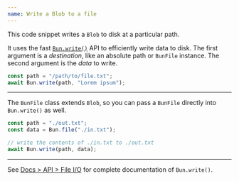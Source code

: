 ```yaml
---
name: Write a Blob to a file
---
```


This code snippet writes a `Blob` to disk at a particular path.

It uses the fast [`Bun.write()`](https://bun.sh/docs/api/file-io#writing-files-bun-write) API to efficiently write data to disk. The first argument is a _destination_, like an absolute path or `BunFile` instance. The second argument is the _data_ to write.

```ts
const path = "/path/to/file.txt";
await Bun.write(path, "Lorem ipsum");
```

---

The `BunFile` class extends `Blob`, so you can pass a `BunFile` directly into `Bun.write()` as well.

```ts
const path = "./out.txt";
const data = Bun.file("./in.txt");

// write the contents of ./in.txt to ./out.txt
await Bun.write(path, data);
```

---

See [Docs > API > File I/O](https://bun.sh/docs/api/file-io#writing-files-bun-write) for complete documentation of `Bun.write()`.
